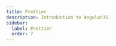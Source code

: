 ```yaml
---
title: Prettier
description: Introduction to AngularJS.
sidebar:
  label: Prettier
  order: 7
---
```

